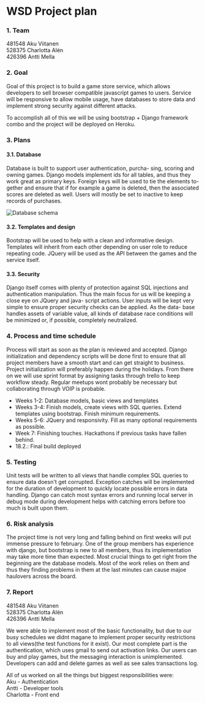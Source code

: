 WSD Project plan
================

### 1. Team ###
481548 Aku Viitanen  
528375 Charlotta Alén  
426396 Antti Mella  

### 2. Goal ###
Goal of this project is to build a game store service, 
which allows developers to sell browser compatible 
javascript games to users. Service will be responsive 
to allow mobile usage, have databases to store data 
and implement strong security against different attacks.

To accomplish all of this we will be using bootstrap + 
Django framework combo and the project will be deployed 
on Heroku.

### 3. Plans ###

#### 3.1. Database ####
Database is built to support user authentication, purcha- 
sing, scoring and owning games. Django models implement 
ids for all tables, and thus they work great as primary 
keys. Foreign keys will be used to tie the elements to- 
gether and ensure that if for example a game is deleted, 
then the associated scores are deleted as well. Users 
will mostly be set to inactive to keep records of purchases.

![Database schema](https://git.niksula.hut.fi/viitana3/wsd2016-project/raw/master/doc/WSD.png "Database schema")

#### 3.2. Templates and design ####
Bootstrap will be used to help with a clean and informative 
design. Templates will inherit from each other depending 
on user role to reduce repeating code. JQuery will be used 
as the API between the games and the service itself.

#### 3.3. Security ####
Django itself comes with plenty of protection against SQL 
injections and authentication manipulation. Thus the main 
focus for us will be keeping a close eye on JQuery and java- 
script actions. User inputs will be kept very simple to 
ensure proper security checks can be applied. As the data- 
base handles assets of variable value, all kinds of database 
race conditions will be minimized or, if possible, completely 
neutralized.

### 4. Process and time schedule ###
Process will start as soon as the plan is reviewed and 
accepted. Django initialization and dependency scripts 
will be done first to ensure that all project members have 
a smooth start and can get straight to business. Project 
initialization will preferably happen during the holidays. 
From there on we will use sprint format by assigning tasks 
through trello to keep workflow steady. Regular meetups 
wont probably be necessary but collaborating through VOIP 
is probable.

* Weeks 1-2: Database models, basic views and templates 
* Weeks 3-4: Finish models, create views with SQL queries. Extend templates using bootstrap. Finish minimum requirements. 
* Weeks 5-6: JQuery and responsivity. Fill as many optional requirements as possible. 
* Week 7: Finishing touches. Hackathons if previous tasks have fallen behind. 
* 18.2.: Final build deployed


### 5. Testing ###
Unit tests will be written to all views that handle 
complex SQL queries to ensure data doesn't get corrupted. 
Exception catches will be implemented for the duration of 
development to quickly locate possible errors in data 
handling. Django can catch most syntax errors and running 
local server in debug mode during development helps with 
catching errors before too much is built upon them.

### 6. Risk analysis ###
The project time is not very long and falling behind on 
first weeks will put immense pressure to february. One 
of the group members has experience with django, but 
bootstrap is new to all members, thus its implementation 
may take more time than expected. Most crucial things to 
get right from the beginning are the database models. Most 
of the work relies on them and thus they finding problems 
in them at the last minutes can cause majoe haulovers 
across the board.

### 7. Report ###
481548 Aku Viitanen  
528375 Charlotta Alén  
426396 Antti Mella  
  
We were able to implement most of the basic functionality, but due to our busy schedules we didnt magane to implement proper security restrictions to all views(the test functions for it exist). Our most complete part is the authentication, which uses gmail to send out activation links. Our users can buy and play games, but the messaging interaction is unimplemented. Developers can add and delete games as well as see sales transactions log.

All of us worked on all the things but biggest responsibilities were:  
Aku - Authentication  
Antti - Developer tools  
Charlotta - Front end  


